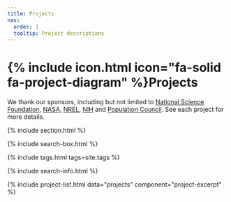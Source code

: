 ```yaml
---
title: Projects
nav:
  order: 1
  tooltip: Project descriptions
---
```


# {% include icon.html icon="fa-solid fa-project-diagram" %}Projects

We thank our sponsors, including but not limited to [National Science Foundation](https://www.nsf.gov/), [NASA](https://www.nasa.gov/), [NREL](https://www.nrel.gov/), [NIH](https://www.nih.gov/) and [Population Council](https://popcouncil.org/). See each project for more details.   


{% include section.html %}

{% include search-box.html %}

{% include tags.html tags=site.tags %}

{% include search-info.html %}

{% include project-list.html data="projects" component="project-excerpt" %}
